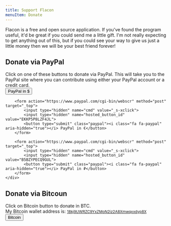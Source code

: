 ```yaml
---
title: Support Flacon
menuItem: Donate
---
```

<link rel="stylesheet" href="/css/font-awesome.css">

Flacon is a free and open source application. If you've found the program useful, it'd be great if you could send me a little gift. 
I'm not really expecting to get anything out of this, but if you could see your way to give us just a little money then we will be your best friend forever!



<div class="payments">
    <div class="description">
        <h2>Donate via PayPal</h2>
        Click on one of these buttons to donate via PayPal. This will take you to the PayPal site where you can contribute using either your PayPal account or a credit card. 
    </div>
    <div>
        <form action="https://www.paypal.com/cgi-bin/webscr" method="post" target="_top">
            <input type="hidden" name="cmd" value="_s-xclick">
            <input type="hidden" name="hosted_button_id" value="7YRV93G94CQU4">
            <button type="submit" class="paypal"><i class="fa fa-paypal" aria-hidden="true"></i> PayPal in $</button>
        </form>

        <form action="https://www.paypal.com/cgi-bin/webscr" method="post" target="_top">
            <input type="hidden" name="cmd" value="_s-xclick">
            <input type="hidden" name="hosted_button_id" value="EKKP5P8LZF4JL">
            <button type="submit" class="paypal"><i class="fa fa-paypal" aria-hidden="true"></i> PayPal in €</button>
        </form>

        <form action="https://www.paypal.com/cgi-bin/webscr" method="post" target="_top">
            <input type="hidden" name="cmd" value="_s-xclick">
            <input type="hidden" name="hosted_button_id" value="B5BZYPECQ9GUL">
            <button type="submit" class="paypal"><i class="fa fa-paypal" aria-hidden="true"></i> PayPal in ₽</button>
        </form>
    </div>
</div>

<div class="payments">
    <div class="description">
        <h2>Donate via Bitcoun</h2>
        Click on Bitcoin button to donate in BTC.<br>
        My Bitcoin wallet address is: <small><a style="overflow-wrap: break-word;" href="bitcoin:18kj9UWRZC9YxZMoN2iz2A8Xmwqxxdyp8X?label=Boomaga%20Donation">18kj9UWRZC9YxZMoN2iz2A8Xmwqxxdyp8X</a></small>
    </div>
    <div>        
        <a href="bitcoin:18kj9UWRZC9YxZMoN2iz2A8Xmwqxxdyp8X?label=Boomaga%20Donation"><button><i class="fa fa-btc" aria-hidden="true"></i> Bitcoin</button></a>
    </div>
</div>
